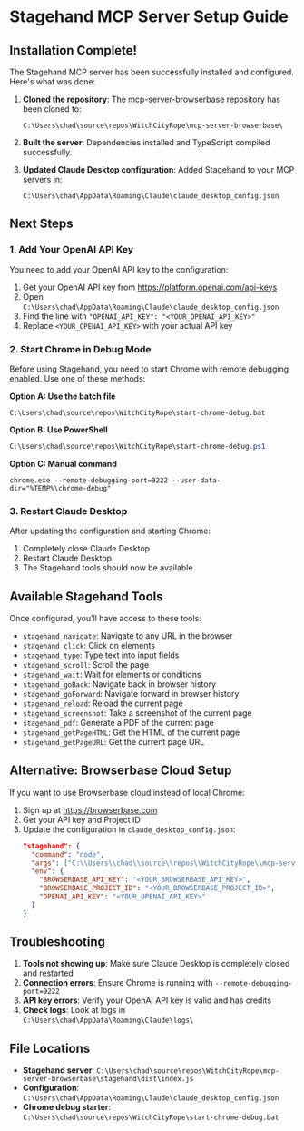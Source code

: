 # Stagehand MCP Server Setup Guide

## Installation Complete!

The Stagehand MCP server has been successfully installed and configured. Here's what was done:

1. **Cloned the repository**: The mcp-server-browserbase repository has been cloned to:
   ```
   C:\Users\chad\source\repos\WitchCityRope\mcp-server-browserbase\
   ```

2. **Built the server**: Dependencies installed and TypeScript compiled successfully.

3. **Updated Claude Desktop configuration**: Added Stagehand to your MCP servers in:
   ```
   C:\Users\chad\AppData\Roaming\Claude\claude_desktop_config.json
   ```

## Next Steps

### 1. Add Your OpenAI API Key

You need to add your OpenAI API key to the configuration:

1. Get your OpenAI API key from https://platform.openai.com/api-keys
2. Open `C:\Users\chad\AppData\Roaming\Claude\claude_desktop_config.json`
3. Find the line with `"OPENAI_API_KEY": "<YOUR_OPENAI_API_KEY>"`
4. Replace `<YOUR_OPENAI_API_KEY>` with your actual API key

### 2. Start Chrome in Debug Mode

Before using Stagehand, you need to start Chrome with remote debugging enabled. Use one of these methods:

**Option A: Use the batch file**
```
C:\Users\chad\source\repos\WitchCityRope\start-chrome-debug.bat
```

**Option B: Use PowerShell**
```powershell
C:\Users\chad\source\repos\WitchCityRope\start-chrome-debug.ps1
```

**Option C: Manual command**
```
chrome.exe --remote-debugging-port=9222 --user-data-dir="%TEMP%\chrome-debug"
```

### 3. Restart Claude Desktop

After updating the configuration and starting Chrome:
1. Completely close Claude Desktop
2. Restart Claude Desktop
3. The Stagehand tools should now be available

## Available Stagehand Tools

Once configured, you'll have access to these tools:
- `stagehand_navigate`: Navigate to any URL in the browser
- `stagehand_click`: Click on elements
- `stagehand_type`: Type text into input fields
- `stagehand_scroll`: Scroll the page
- `stagehand_wait`: Wait for elements or conditions
- `stagehand_goBack`: Navigate back in browser history
- `stagehand_goForward`: Navigate forward in browser history
- `stagehand_reload`: Reload the current page
- `stagehand_screenshot`: Take a screenshot of the current page
- `stagehand_pdf`: Generate a PDF of the current page
- `stagehand_getPageHTML`: Get the HTML of the current page
- `stagehand_getPageURL`: Get the current page URL

## Alternative: Browserbase Cloud Setup

If you want to use Browserbase cloud instead of local Chrome:

1. Sign up at https://browserbase.com
2. Get your API key and Project ID
3. Update the configuration in `claude_desktop_config.json`:
   ```json
   "stagehand": {
     "command": "node",
     "args": ["C:\\Users\\chad\\source\\repos\\WitchCityRope\\mcp-server-browserbase\\stagehand\\dist\\index.js"],
     "env": {
       "BROWSERBASE_API_KEY": "<YOUR_BROWSERBASE_API_KEY>",
       "BROWSERBASE_PROJECT_ID": "<YOUR_BROWSERBASE_PROJECT_ID>",
       "OPENAI_API_KEY": "<YOUR_OPENAI_API_KEY>"
     }
   }
   ```

## Troubleshooting

1. **Tools not showing up**: Make sure Claude Desktop is completely closed and restarted
2. **Connection errors**: Ensure Chrome is running with `--remote-debugging-port=9222`
3. **API key errors**: Verify your OpenAI API key is valid and has credits
4. **Check logs**: Look at logs in `C:\Users\chad\AppData\Roaming\Claude\logs\`

## File Locations

- **Stagehand server**: `C:\Users\chad\source\repos\WitchCityRope\mcp-server-browserbase\stagehand\dist\index.js`
- **Configuration**: `C:\Users\chad\AppData\Roaming\Claude\claude_desktop_config.json`
- **Chrome debug starter**: `C:\Users\chad\source\repos\WitchCityRope\start-chrome-debug.bat`